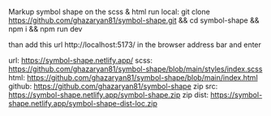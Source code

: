 Markup symbol shape on the scss & html
run local:
git clone https://github.com/ghazaryan81/symbol-shape.git && cd symbol-shape && npm i && npm run dev

than add this url http://localhost:5173/ in the browser address bar and enter

url: https://symbol-shape.netlify.app/
scss: https://github.com/ghazaryan81/symbol-shape/blob/main/styles/index.scss
html: https://github.com/ghazaryan81/symbol-shape/blob/main/index.html
github: https://github.com/ghazaryan81/symbol-shape
zip src: https://symbol-shape.netlify.app/symbol-shape.zip
zip dist: https://symbol-shape.netlify.app/symbol-shape-dist-loc.zip
